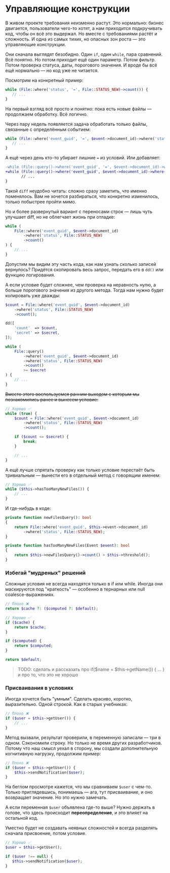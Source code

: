 # Управляющие конструкции

В живом проекте требования неизменно растут. Это нормально: бизнес двигается, пользователи чего-то хотят, а нам приходится подкручивать код, чтобы он всё это выдержал. Но вместе с требованиями растёт и сложность. И одна из самых тихих, но опасных зон роста — это управляющие конструкции.

Они сначала выглядят безобидно. Один `if`, один `while`, пара сравнений. Всё понятно. Но потом приходит ещё один параметр. Потом фильтр. Потом проверка статуса, даты, порогового значения. И вроде бы всё ещё нормально — но код уже не читается.

Посмотрим на конкретный пример:

```php
while (File::where('status', '=', File::STATUS_NEW)->count()) {
   // ...
}
```
На первый взгляд всё просто и понятно: пока есть новые файлы — продолжаем обработку. Всё логично.

Через пару недель появляется задача обработать только файлы, связанные с определённым событием:
```php
while (File::where('event_guid', '=', $event->document_id)->where('status', '=', File::STATUS_NEW)->count()) {
   // ...
}
```

А ещё через день кто-то убирает лишние `=` из условий. Или добавляет:

```diff
-while (File::query()->where('event_guid', '=', $event->document_id)->where('status', '=', File::STATUS_NEW)->count()) {
+while (File::query()->where('event_guid', $event->document_id)->where('status', File::STATUS_NEW)->count()) {
       // ...
}
```

Такой `diff` неудобно читать: сложно сразу заметить, что именно поменялось. 
Вам не хочется разбираться, что конкретно изменилось, только побыстрее пройти мимо. 

Но и более развернутый вариант с переносами строк — лишь чуть улучшает diff, но не облегчает жизнь при отладке:

```php
while (
    File::where('event_guid', $event->document_id)
        ->where('status', File::STATUS_NEW)
        ->count()
) {
    // ...
}
```

Допустим мы видим эту часть кода, как нам узнать сколько записей вернулось? 
Придётся скопировать весь запрос, передать его в `dd()` или функцию логирования.

А если условие будет сложнее, чем проверка на неравность нулю, а больше порогового значения из другого метода.
Тогда нам нужно будет копировать уже дважды:

```php
$count = File::where('event_guid', $event->document_id)
    ->where('status', File::STATUS_NEW)
    ->count();

dd([
    'count'  => $count,
    'secret' => $secret,
]);

while (
    File::query()
        ->where('event_guid', $event->document_id)
        ->where('status', File::STATUS_NEW)
        ->count()
        >= $secret
) {
    // ...
}
```

~~Вместо этого воспользуемся ранним выходом с которым мы познакомились ранее и вынесем условие:~~

```php
// Хорошо ✅
while (true) {
    $count = File::where('event_guid', $event->document_id)
        ->where('status', File::STATUS_NEW)
        ->count();

    if ($count <= $secret) {
        break;
    }

    // ...
}
```


А ещё лучше спрятать проверку как только условие перестаёт быть тривиальным — вынести его в отдельный метод с говорящим именем:

```php
// Хорошо ✅
while ($this->hasTooManyNewFiles()) {
    // ...
}
```

И где-нибудь в коде:

```php
private function newFilesQuery(): bool
{
    return File::where('event_guid', $this->event->document_id)
        ->where('status', File::STATUS_NEW);
}

private function hasTooManyNewFiles(Event $event): bool
{
    return $this->newFilesQuery()->count() > $this->threshold();
}
```


### Избегай "мудреных" решений

Сложные условия не всегда находятся только в if или while.
Иногда они маскируются под "краткость" — особенно в тернарных или null coalesce-выражениях.

```php
// Плохо ❌ 
return $cache ?: ($computed ?: $default);
```

```php
// Хорошо ✅
if ($cache) {
    return $cache;
}

if ($computed) {
    return $computed;
}

return $default;
```


> TODO: сделать и рассказать про if($name = $this->getName()) { ... } и про то, что это не хорошо


### Присваивания в условиях

Иногда хочется быть "умным". Сделать красиво, коротко, выразительно. Одной строкой. Как в старых учебниках:

```php
// Плохо ❌ 
if ($user = $this->getUser()) {
    // ...
}
```

Метод вызвали, результат проверили, в переменную записали — три в одном. 
Сэкономили строку. Но только не время других разработчиков. 
Потому что наш смысл уехал в сторону, мы создали дополнительную когнитивную нагрузку, продолжим пример:

```php
// Плохо ❌ 
if ($user = $this->getUser()) {
    $this->sendNotification($user);
}
```

На беглом просмотре кажется, что мы сравниваем `$user` с чем-то. 
Только приглядевшись, понимаешь — ага, тут присваивание, и оно возвращает значение. 
Но это нужно замечать. 

А если переменная `$user` объявлена где-то выше? 
Нужно держать в голове, что здесь происходит **переопределение**, и это влияет на остальной код.

Уместно будет не создавать неявных сложностей и всегда разделять сначала присвоение, потом условие.

```php
// Хорошо ✅
$user = $this->getUser();

if ($user !== null) {
   $this->sendNotification($user);
}
```
